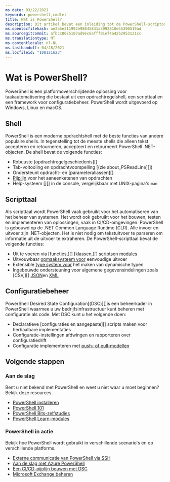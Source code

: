 ```yaml
---
ms.date: 03/22/2021
keywords: powershell,cmdlet
title: Wat is PowerShell?
description: Dit artikel bevat een inleiding tot de PowerShell-scriptomgeving en de functies ervan.
ms.openlocfilehash: ae2a5e311992e98045841a3992810e55390519ad
ms.sourcegitcommit: afbcc8675107ad9ec6afff91ef4a42b2953121cc
ms.translationtype: MT
ms.contentlocale: nl-NL
ms.lasthandoff: 04/28/2021
ms.locfileid: "108121623"
---
```

# <a name="what-is-powershell"></a>Wat is PowerShell?

PowerShell is een platformoverschrijdende oplossing voor taakautomatisering die bestaat uit een opdrachtregelshell, een scripttaal en een framework voor configuratiebeheer. PowerShell wordt uitgevoerd op Windows, Linux en macOS.

## <a name="shell"></a>Shell

PowerShell is een moderne opdrachtshell met de beste functies van andere populaire shells. In tegenstelling tot de meeste shells die alleen tekst accepteren en retourneren, accepteert en retourneert PowerShell .NET-objecten. De shell bevat de volgende functies:

- Robuuste [opdrachtregelgeschiedenis][]
- Tab-voltooiing en opdrachtvoorspelling [(zie about_PSReadLine][])
- Ondersteunt opdracht- en [parameteraliassen][]
- [Pijplijn][] voor het aaneenketenen van opdrachten
- Help-systeem [][] in de console, vergelijkbaar met UNIX-pagina's `man`

## <a name="scripting-language"></a>Scripttaal

Als scripttaal wordt PowerShell vaak gebruikt voor het automatiseren van het beheer van systemen. Het wordt ook gebruikt voor het bouwen, testen en implementeren van oplossingen, vaak in CI/CD-omgevingen. PowerShell is gebouwd op de .NET Common Language Runtime (CLR). Alle invoer en uitvoer zijn .NET-objecten. Het is niet nodig om tekstuitvoer te parseren om informatie uit de uitvoer te extraheren. De PowerShell-scripttaal bevat de volgende functies:

- Uit te voeren via [functies,][] [klassen,][] [scripts][]en [modules][]
- Uitvouwbaar [opmaaksysteem voor][formatting] eenvoudige uitvoer
- Extensible [type system voor][types] het maken van dynamische typen
- Ingebouwde ondersteuning voor algemene gegevensindelingen zoals [CSV,][] [JSON][]en [XML][]

## <a name="configuration-management"></a>Configuratiebeheer

PowerShell Desired State Configuration[(DSC)][]is een beheerkader in PowerShell waarmee u uw bedrijfsinfrastructuur kunt beheren met configuratie als code. Met DSC kunt u het volgende doen:

- Declaratieve [configuraties en aangepaste][] scripts maken voor herhaalbare implementaties
- Configuratie-instellingen afdwingen en rapporteren over configuratiedrift
- Configuratie implementeren met [push- of pull-modellen][push-pull]

## <a name="next-steps"></a>Volgende stappen

### <a name="getting-started"></a>Aan de slag

Bent u niet bekend met PowerShell en weet u niet waar u moet beginnen? Bekijk deze resources.

- [PowerShell installeren][install]
- [PowerShell 101][PS101]
- [PowerShell Bits-zelfstudies][tutorials]
- [PowerShell Learn-modules][learn]

### <a name="powershell-in-action"></a>PowerShell in actie

Bekijk hoe PowerShell wordt gebruikt in verschillende scenario's en op verschillende platforms.

- [Externe communicatie van PowerShell via SSH][remoting]
- [Aan de slag met Azure PowerShell][azure]
- [Een CI/CD-pijplijn bouwen met DSC][devops]
- [Microsoft Exchange beheren][exchange]

<!-- link references -->

[Geschiedenis]: /powershell/module/microsoft.powershell.core/about/about_history
[about_PSReadLine]: /powershell/module/psreadline/about/about_psreadline
[Aliassen]: /powershell/module/microsoft.powershell.core/about/about_aliases
[Pijplijn]: /powershell/module/microsoft.powershell.core/about/about_pipelines
[Help]: /powershell/module/microsoft.powershell.core/get-help
[Modules]: /powershell/module/microsoft.powershell.core/about/about_modules
[Functies]: /powershell/module/microsoft.powershell.core/about/about_functions_advanced
[Klassen]: /powershell/module/microsoft.powershell.core/about/about_classes
[Scripts]: /powershell/module/microsoft.powershell.core/about/about_scripts
[formatting]: /powershell/module/microsoft.powershell.core/about/about_format.ps1xml
[types]: /powershell/module/microsoft.powershell.core/about/about_types.ps1xml
[CSV]: /powershell/module/microsoft.powershell.utility/convertfrom-csv
[JSON]: /powershell/module/microsoft.powershell.utility/convertfrom-json
[XML]: /powershell/module/microsoft.powershell.utility/convertto-xml
[Configuraties]: /powershell/scripting/dsc/configurations/configurations
[Dsc]: /powershell/scripting/dsc/overview/dscforengineers
[push-pull]: /powershell/scripting/dsc/pull-server/enactingconfigurations
[install]: /powershell/scripting/install/installing-powershell
[PS101]: /powershell/scripting/learn/ps101/00-introduction
[tutorials]: /powershell/scripting/learn/tutorials/00-introduction
[learn]: /learn/browse/?terms=PowerShell
[azure]: /powershell/azure/get-started-azureps
[devops]: /azure/devops/pipelines/release/dsc-cicd
[exchange]: /powershell/exchange/exchange-management-shell
[remoting]: /powershell/scripting/learn/remoting/ssh-remoting-in-powershell-core
